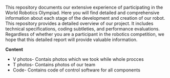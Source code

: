 <html>
 <head>
  <meta charset="utf-8" />
  <title>RoboUKA info</title>
 </head>
 <body>
    <p>This repository documents our extensive experience of participating in the World Robotics Olympiad. Here you will find detailed and comprehensive information about each stage of the development and creation of our robot. This repository provides a detailed overview of our project. It includes technical specifications, coding subtleties, and performance evaluations. Regardless of whether you are a participant in the robotics competition, we hope that this detailed report will provide valuable information.</p>
  <b>Content
</b>
    <ul>
    <li>V photos- Contais photos which we took while whole procces</li>
    <li>T photos- Contains photos of our team</li>
    <li>Code- Contains code of control software for all components</li>
  </ul>
</body>
</html>
